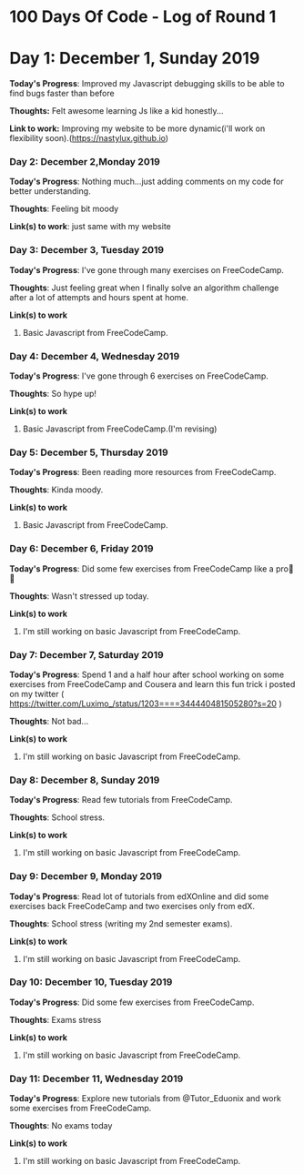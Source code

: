 # 100 Days Of Code - Log of Round 1

# Day 1: December 1, Sunday 2019

**Today's Progress**: Improved my Javascript debugging skills to be able to find bugs faster than before

**Thoughts:** Felt awesome learning Js like a kid honestly...

**Link to work:** Improving my website to be more dynamic(i'll work on flexibility soon).(https://nastylux.github.io)

### Day 2: December 2,Monday 2019

**Today's Progress**: Nothing much...just adding comments on my code for better understanding.

**Thoughts**: Feeling bit moody

**Link(s) to work**: just same with my website


### Day 3: December 3, Tuesday 2019

**Today's Progress**: I've gone through many exercises on FreeCodeCamp.

**Thoughts**: Just feeling great when I finally solve an algorithm challenge after a lot of attempts and hours spent at home.

**Link(s) to work**
1. Basic Javascript from FreeCodeCamp.


### Day 4: December 4, Wednesday 2019

**Today's Progress**: I've gone through 6 exercises on FreeCodeCamp.

**Thoughts**: So hype up!

**Link(s) to work**
1. Basic Javascript from FreeCodeCamp.(I'm revising)


### Day 5: December 5, Thursday 2019

**Today's Progress**: Been reading more resources from FreeCodeCamp.

**Thoughts**: Kinda moody.

**Link(s) to work**
1. Basic Javascript from FreeCodeCamp.


### Day 6: December 6, Friday 2019

**Today's Progress**: Did some few exercises from FreeCodeCamp like a pro🙌🎶

**Thoughts**: Wasn't stressed up today.

**Link(s) to work**
1. I'm still working on basic Javascript from FreeCodeCamp.


### Day 7: December 7, Saturday 2019

**Today's Progress**: Spend 1 and a half hour after school working on some exercises from FreeCodeCamp and Cousera and learn this fun trick i posted on my twitter ( https://twitter.com/Luximo_/status/1203====344440481505280?s=20 )

**Thoughts**: Not bad...

**Link(s) to work**
1. I'm still working on basic Javascript from FreeCodeCamp.


### Day 8: December 8, Sunday 2019

**Today's Progress**: Read few tutorials from FreeCodeCamp.

**Thoughts**: School stress.

**Link(s) to work**
1. I'm still working on basic Javascript from FreeCodeCamp.


### Day 9: December 9, Monday 2019

**Today's Progress**: Read lot of tutorials from edXOnline and did some exercises back FreeCodeCamp and two exercises only from edX.

**Thoughts**: School stress (writing my 2nd semester exams).

**Link(s) to work**
1. I'm still working on basic Javascript from FreeCodeCamp.


### Day 10: December 10, Tuesday 2019

**Today's Progress**: Did some few exercises from FreeCodeCamp.

**Thoughts**: Exams stress

**Link(s) to work**
1. I'm still working on basic Javascript from FreeCodeCamp.

### Day 11: December 11, Wednesday 2019

**Today's Progress**: Explore new tutorials from @Tutor_Eduonix and work some exercises from FreeCodeCamp.

**Thoughts**: No exams today

**Link(s) to work**
1. I'm still working on basic Javascript from FreeCodeCamp.
